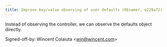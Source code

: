```yaml
---
title: Improve key/value observing of user defaults (REnamer, e229a72)
---
```


Instead of observing the controller, we can observe the defaults object directly.

Signed-off-by: Wincent Colaiuta &lt;win@wincent.com&gt;

